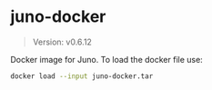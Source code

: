 # juno-docker

> Version: v0.6.12

Docker image for Juno. To load the docker file use:

```bash
docker load --input juno-docker.tar
```
